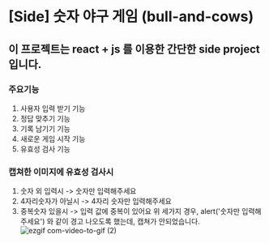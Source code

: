 # [Side]  숫자 야구 게임 (bull-and-cows)

## 이 프로젝트는 react + js 를 이용한 간단한 side project 입니다.

### 주요기능
1. 사용자 입력 받기 기능
2. 정답 맞추기 기능
3. 기록 남기기 기능
4. 새로운 게임 시작 기능
5. 유효성 검사 기능
   

### 캡쳐한 이미지에 유효성 검사시
1. 숫자 외 입력시 -> 숫자만 입력해주세요
2. 4자리숫자가 아닐시 -> 4자리 숫자만 입력해주세요
3. 중복숫자 있을시 -> 입력 값에 중복이 있어요
   위 세가지 경우, alert('숫자만 입력해주세요') 와 같이 경고 나오도록 했는데, 캡쳐가 안되었습니다.  
![ezgif com-video-to-gif (2)](https://github.com/ITK-SHIN/side_bull-and-cows/assets/105304446/4e3328f7-7d86-484e-83d6-ee944bc342d8)
